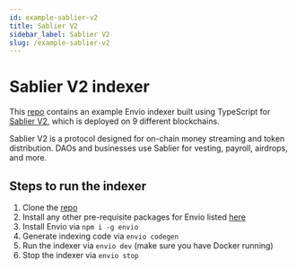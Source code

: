 ```yaml
---
id: example-sablier-v2
title: Sablier V2
sidebar_label: Sablier V2
slug: /example-sablier-v2
---
```


# Sablier V2 indexer

This [repo](https://github.com/enviodev/sablier-v2) contains an example Envio indexer built using TypeScript for [Sablier V2](https://sablier.com/), which is deployed on 9 different blockchains.

Sablier V2 is a protocol designed for on-chain money streaming and token distribution. DAOs and businesses use Sablier for vesting, payroll, airdrops, and more.

## Steps to run the indexer

1. Clone the [repo](https://github.com/enviodev/sablier-v2)
1. Install any other pre-requisite packages for Envio listed [here](https://docs.envio.dev/docs/installation#prerequisites)
1. Install Envio via `npm i -g envio`
1. Generate indexing code via `envio codegen`
1. Run the indexer via `envio dev` (make sure you have Docker running)
1. Stop the indexer via `envio stop`
